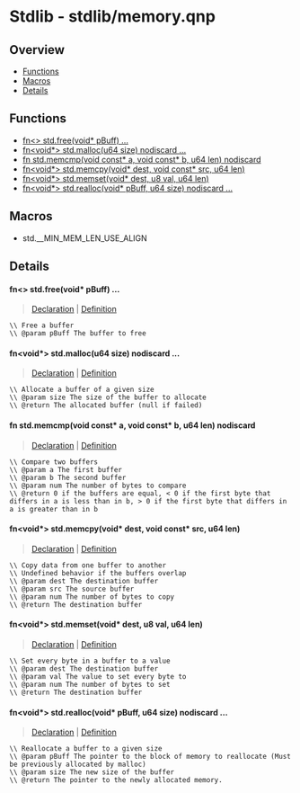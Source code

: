 
# Stdlib - stdlib/memory.qnp

## Overview
 - [Functions](#functions)
 - [Macros](#macros)
 - [Details](#details)


## Functions
 - [fn<> std.free(void* pBuff) ...](#ref_66d06a03afaac7bb74892566623ddaa3)
 - [fn<void*> std.malloc(u64 size) nodiscard ...](#ref_21d3a6b5ac4cde7b035ba150c56cb311)
 - [fn<i64> std.memcmp(void const* a, void const* b, u64 len) nodiscard](#ref_5b3a21754eaa17fa6bc96a9ef2ddfeb5)
 - [fn<void*> std.memcpy(void* dest, void const* src, u64 len)](#ref_6162996f10387f36467d144df5df45f6)
 - [fn<void*> std.memset(void* dest, u8 val, u64 len)](#ref_7250513a17aa94baea9c7c7b58d6df31)
 - [fn<void*> std.realloc(void* pBuff, u64 size) nodiscard ...](#ref_923326336bf1d21529fc06af7cdf46fa)

## Macros
 - std.__MIN_MEM_LEN_USE_ALIGN

## Details
#### <a id="ref_66d06a03afaac7bb74892566623ddaa3"/>fn<> std.free(void* pBuff) ...
> [Declaration](/stdlib/memory.qnp?plain=1#L42) | [Definition](/stdlib/platform/linux/memory.qnp?plain=1#L275)
```qinp
\\ Free a buffer
\\ @param pBuff The buffer to free
```
#### <a id="ref_21d3a6b5ac4cde7b035ba150c56cb311"/>fn<void*> std.malloc(u64 size) nodiscard ...
> [Declaration](/stdlib/memory.qnp?plain=1#L32) | [Definition](/stdlib/platform/linux/memory.qnp?plain=1#L207)
```qinp
\\ Allocate a buffer of a given size
\\ @param size The size of the buffer to allocate
\\ @return The allocated buffer (null if failed)
```
#### <a id="ref_5b3a21754eaa17fa6bc96a9ef2ddfeb5"/>fn<i64> std.memcmp(void const* a, void const* b, u64 len) nodiscard
> [Declaration](/stdlib/memory.qnp?plain=1#L27) | [Definition](/stdlib/memory.qnp?plain=1#L100)
```qinp
\\ Compare two buffers
\\ @param a The first buffer
\\ @param b The second buffer
\\ @param num The number of bytes to compare
\\ @return 0 if the buffers are equal, < 0 if the first byte that differs in a is less than in b, > 0 if the first byte that differs in a is greater than in b
```
#### <a id="ref_6162996f10387f36467d144df5df45f6"/>fn<void*> std.memcpy(void* dest, void const* src, u64 len)
> [Declaration](/stdlib/memory.qnp?plain=1#L13) | [Definition](/stdlib/memory.qnp?plain=1#L48)
```qinp
\\ Copy data from one buffer to another
\\ Undefined behavior if the buffers overlap
\\ @param dest The destination buffer
\\ @param src The source buffer
\\ @param num The number of bytes to copy
\\ @return The destination buffer
```
#### <a id="ref_7250513a17aa94baea9c7c7b58d6df31"/>fn<void*> std.memset(void* dest, u8 val, u64 len)
> [Declaration](/stdlib/memory.qnp?plain=1#L20) | [Definition](/stdlib/memory.qnp?plain=1#L73)
```qinp
\\ Set every byte in a buffer to a value
\\ @param dest The destination buffer
\\ @param val The value to set every byte to
\\ @param num The number of bytes to set
\\ @return The destination buffer
```
#### <a id="ref_923326336bf1d21529fc06af7cdf46fa"/>fn<void*> std.realloc(void* pBuff, u64 size) nodiscard ...
> [Declaration](/stdlib/memory.qnp?plain=1#L38) | [Definition](/stdlib/platform/linux/memory.qnp?plain=1#L227)
```qinp
\\ Reallocate a buffer to a given size
\\ @param pBuff The pointer to the block of memory to reallocate (Must be previously allocated by malloc)
\\ @param size The new size of the buffer
\\ @return The pointer to the newly allocated memory.
```


